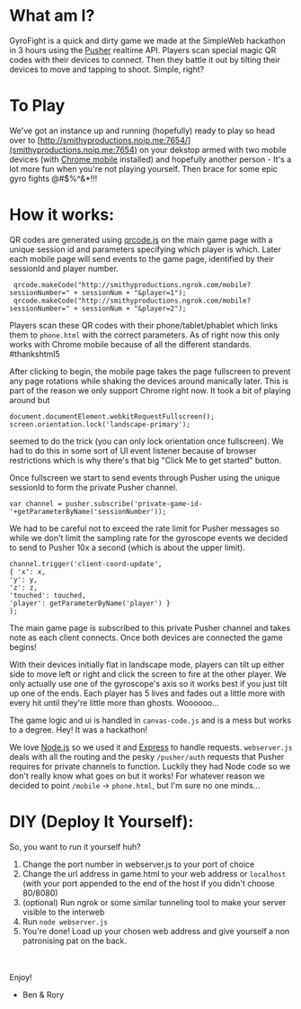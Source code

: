 # What am I?
GyroFight is a quick and dirty game we made at the SimpleWeb hackathon in 3 hours using the [Pusher](http://pusher.com) realtime API. Players scan special magic QR codes with their devices to connect. Then they battle it out by tilting their devices to move and tapping to shoot. Simple, right?

# To Play
We've got an instance up and running (hopefully) ready to play so head over to [http://smithyproductions.noip.me:7654/](smithyproductions.noip.me:7654) on your dekstop armed with two mobile devices (with [Chrome mobile](https://www.google.co.uk/chrome/browser/mobile/) installed) and hopefully another person - It's a lot more fun when you're not playing yourself. Then brace for some epic gyro fights @#$%^&*!!!

# How it works:
QR codes are generated using [qrcode.js](http://davidshimjs.github.io/qrcodejs/) on the main game page with a unique session id and parameters specifying which player is which. Later each mobile page will send events to the game page, identified by their sessionId and player number.

     qrcode.makeCode("http://smithyproductions.ngrok.com/mobile?sessionNumber=" + sessionNum + "&player=1");
     qrcode.makeCode("http://smithyproductions.ngrok.com/mobile?sessionNumber=" + sessionNum + "&player=2");
Players scan these QR codes with their phone/tablet/phablet which links them to `phone.html`  with the correct parameters. As of right now this only works with Chrome mobile because of all the different standards. #thankshtml5

After clicking to begin, the mobile page takes the page fullscreen to prevent any page rotations while shaking the devices around manically later. This is part of the reason we only support Chrome right now. It took a bit of playing around but

    document.documentElement.webkitRequestFullscreen();
	screen.orientation.lock('landscape-primary');
seemed to do the trick (you can only lock orientation once fullscreen). We had to do this in some sort of UI event listener because of browser restrictions which is why there's that big "Click Me to get started" button.

Once fullscreen we start to send events through Pusher using the unique sessionId to form the private Pusher channel.

    var channel = pusher.subscribe('private-game-id-'+getParameterByName('sessionNumber'));

We had to be careful not to exceed the rate limit for Pusher messages so while we don't limit the sampling rate for the gyroscope events we decided to send to Pusher 10x a second (which is about the upper limit).

    channel.trigger('client-coord-update', 
    { 'x': x,
    'y': y,
    'z': z,
    'touched': touched,
    'player': getParameterByName('player') }
    );

The main game page is subscribed to this private Pusher channel and takes note as each client connects. Once both devices are connected the game begins!

With their devices initially flat in landscape mode, players can tilt up either side to move left or right and click the screen to fire at the other player. We only actually use one of the gyroscope's axis so it works best if you just tilt up one of the ends. Each player has 5 lives and fades out a little more with every hit until they're little more than ghosts. Woooooo...

The game logic and ui is handled in `canvas-code.js` and is a mess but works to a degree. Hey! It was a hackathon!

We love [Node.js](http://nodejs.org/) so we used it and [Express](http://expressjs.com/) to handle requests. `webserver.js` deals with all the routing and the pesky `/pusher/auth` requests that Pusher requires for private channels to function. Luckily they had Node code so we don't really know what goes on but it works! For whatever reason we decided to point `/mobile` -> `phone.html`, but I'm sure no one minds...


# DIY (Deploy It Yourself):
So, you want to run it yourself huh?

1. Change the port number in webserver.js to your port of choice
2. Change the url address in game.html to your web address or `localhost` (with your port appended to the end of the host if you didn't choose 80/8080)
2. (optional) Run ngrok or some similar tunneling tool to make your server visible to the interweb
3. Run `node webserver.js`
4. You're done! Load up your chosen web address and give yourself a non patronising pat on the back.

<br /><br />
Enjoy!

- Ben & Rory


